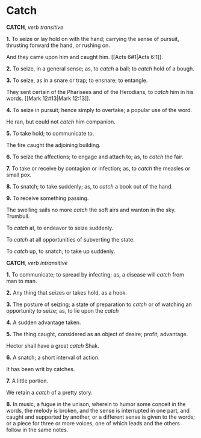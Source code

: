 # Catch

**CATCH**, _verb transitive_

**1.** To seize or lay hold on with the hand; carrying the sense of pursuit, thrusting forward the hand, or rushing on.

And they came upon him and caught him. [[Acts 6#1|Acts 6:1]].

**2.** To seize, in a general sense; as, to _catch_ a ball; to _catch_ hold of a bough.

**3.** To seize, as in a snare or trap; to ensnare; to entangle.

They sent certain of the Pharisees and of the Herodians, to _catch_ him in his words. [[Mark 12#13|Mark 12:13]].

**4.** To seize in pursuit; hence simply to overtake; a popular use of the word.

He ran, but could not _catch_ him companion.

**5.** To take hold; to communicate to.

The fire caught the adjoining building.

**6.** To seize the affections; to engage and attach to; as, to _catch_ the fair.

**7.** To take or receive by contagion or infection; as, to _catch_ the measles or small pox.

**8.** To snatch; to take suddenly; as, to _catch_ a book out of the hand.

**9.** To receive something passing.

The swelling sails no more _catch_ the soft airs and wanton in the sky. Trumbull.

To _catch_ at, to endeavor to seize suddenly.

To _catch_ at all opportunities of subverting the state.

To _catch_ up, to snatch; to take up suddenly.

**CATCH**, _verb intransitive_

**1.** To communicate; to spread by infecting; as, a disease will _catch_ from man to man.

**2.** Any thing that seizes or takes hold, as a hook.

**3.** The posture of seizing; a state of preparation to _catch_ or of watching an opportunity to seize; as, to lie upon the _catch_

**4.** A sudden advantage taken.

**5.** The thing caught, considered as an object of desire; profit; advantage.

Hector shall have a great _catch_ Shak.

**6.** A snatch; a short interval of action.

It has been writ by catches.

**7.** A little portion.

We retain a _catch_ of a pretty story.

**8.** In music, a fugue in the unison, wherein to humor some conceit in the words, the melody is broken, and the sense is interrupted in one part, and caught and supported by another, or a different sense is given to the words; or a piece for three or more voices, one of which leads and the others follow in the same notes.